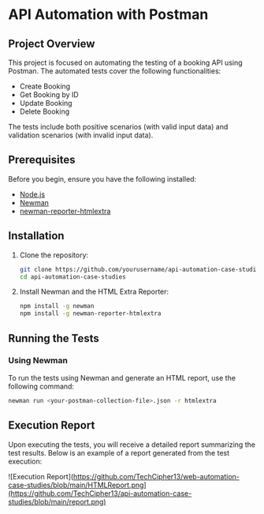 # API Automation with Postman

## Project Overview

This project is focused on automating the testing of a booking API using Postman. The automated tests cover the following functionalities:
- Create Booking
- Get Booking by ID
- Update Booking
- Delete Booking

The tests include both positive scenarios (with valid input data) and validation scenarios (with invalid input data).

## Prerequisites

Before you begin, ensure you have the following installed:
- [Node.js](https://nodejs.org/)
- [Newman](https://www.npmjs.com/package/newman)
- [newman-reporter-htmlextra](https://www.npmjs.com/package/newman-reporter-htmlextra)

## Installation

1. Clone the repository:

    ```bash
    git clone https://github.com/yourusername/api-automation-case-studies.git
    cd api-automation-case-studies
    ```

2. Install Newman and the HTML Extra Reporter:

    ```bash
    npm install -g newman
    npm install -g newman-reporter-htmlextra
    ```

## Running the Tests

### Using Newman

To run the tests using Newman and generate an HTML report, use the following command:

```bash
newman run <your-postman-collection-file>.json -r htmlextra
```

## Execution Report

Upon executing the tests, you will receive a detailed report summarizing the test results. Below is an example of a report generated from the test execution:

![Execution Report](https://github.com/TechCipher13/web-automation-case-studies/blob/main/HTMLReport.png](https://github.com/TechCipher13/api-automation-case-studies/blob/main/report.png)
